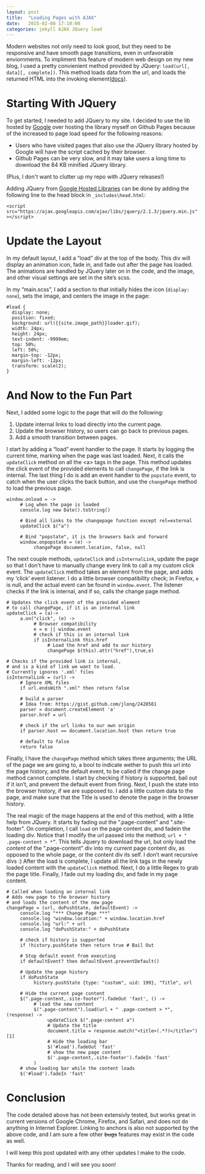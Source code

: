 ```yaml
---
layout: post
title:  "Loading Pages with AJAX"
date: 	2015-02-08 17:10:00
categories: jekyll AJAX JQuery load 
---
```


Modern websites not only need to look good, but they need to be responsive and have smooth page transitions, even in unfavorable enviornments. To impliment this feature of modern web design on my new blog, I used a pretty convienient method provided by JQuery: `load(url[, data][, complete])`. This method loads data from the url, and loads the returned HTML into the invoking element([docs][jquery_load_doc]).


Starting With JQuery
===============

To get started, I needed to add JQuery to my site. I decided to use the lib hosted by [Google][google_hosted_libs] over hosting the library myself on Github Pages because of the increased to page load speed for the following reasons:

- Users who have visited pages that also use the JQuery library hosted by Google will have the script cached by their browser.
- Github Pages can be very slow, and it may take users a long time to download the 84 KB minified JQuery library.

(Plus, I don't want to clutter up my repo with JQuery releases!)

Adding JQuery from [Google Hosted Libraries][google_hosted_libs] can be done by adding the following line to the head block in `_includes\head.html`:

`<script src="https://ajax.googleapis.com/ajax/libs/jquery/2.1.3/jquery.min.js"></script>`

Update the Layout
=====

In my default layout, I add a “load” div at the top of the body. This div will display an animation icon, fade in, and fade out after the page has loaded. The animations are handled by JQuery later on in the code, and the image, and other visual settings are set in the site’s scss.

In my “main.scss”, I add a section to that initially hides the icon (`display: none`), sets the image, and centers the image in the page:

	#load {
	  display: none;
	  position: fixed;
	  background: url({{site.image_path}}loader.gif);
	  width: 24px;
	  height: 24px;
	  text-indent: -9999em;
	  top: 50%;
	  left: 50%;
	  margin-top: -12px;
	  margin-left: -12px;
	  transform: scale(2);
	}



And Now to the Fun Part
====================

Next, I added some logic to the page that will do the following:

1. Update internal links to load directly into the current page.
1. Update the browser history, so users can go back to previous pages.
1. Add a smooth transition between pages.

I start by adding a “load” event handler to the page. It starts by logging the current time, marking when the page was last loaded. Next, it calls the `updateClick` method on all the \<a\> tags in the page. This method updates the click event of the provided elements to call `changePage`, if the link is internal. The last thing I do is add an event handler to the `popstate` event, to catch when the user clicks the back button, and use the `changePage` method to load the previous page.

	window.onload = ->
	     # Log when the page is loaded
	     console.log new Date().toString()

	     # Bind all links to the changepage function except rel=external
	     updateClick $("a")

	     # Bind "popstate", it is the browsers back and forward
	     window.onpopstate = (e) ->
	          changePage document.location, false, null


The next couple methods, `updateClick` and `isInternalLink`, update the page so that I don’t have to manually change every link to call a my custom click event. The `updateClick` method takes an element from the page, and adds my ‘click’ event listener. I do a little browser compatibility check; in Firefox, `e` is null, and the actual event can be found in `window.event`. The listener checks if the link is internal, and if so, calls the change page method. 

	# Updates the click event of the provided element
	# to call changePage, if it is an internal link
	updateClick = (a)->
	     a.on("click", (e) ->
	          # Browser compatibility
	          e = e || window.event
	          # check if this is an internal link
	          if isInternalLink this.href 
	               # Load the href and add to our history
	               changePage $(this).attr("href"),true,e)

	# Checks if the provided link is internal,
	# and is a kind of link we want to load.
	# Currently ignores '.xml' files
	isInternalLink = (url) ->
	     # Ignore XML files
	     if url.endsWith ".xml" then return false
	    
	     # build a parser
	     # Idea from: https://gist.github.com/jlong/2428561
	     parser = document.createElement 'a'
	     parser.href = url

	     # check if the url links to our own origin
	     if parser.host == document.location.host then return true
	    
	     # default to false
	     return false


Finally, I have the `changePage` method which takes three arguments; the URL of the page we are going to, a bool to indicate wether to push this url into the page history, and the default event, to be called if the change page method cannot complete. I start by checking if history is supported, bail out if it isn’t, and prevent the default event from firing. Next, I push the state into the browser history, if we are supposed to. I add a little custom data to the page, and make sure that the Title is used to denote the page in the browser history.

The real magic of the mage happens at the end of this method, with a little help from JQuery. It starts by fading out the “.page-content” and “.site-footer”. On completion, I call `load` on the page content div, and fadein the loading div. Notice that I modify the url passed into the method; `url + " .page-content > *”`. This tells Jquery to download the url, but only load the *content* of the “.page-content” div into my current page content div, as opposed to the whole page, or the content div its self. I don’t want recursive divs :) After the load is complete, I update all the link tags in the newly loaded content with the `updateClick` method. Next, I do a little Regex to grab the page title. Finally, I fade out my loading div, and fade in my page content.

	# Called when loading an internal link
	# Adds new page to the browser history
	# and loads the content of the new page
	changePage = (url, doPushState, defaultEvent) ->
	     console.log "*** Change Page ***"
	     console.log "window.location:" + window.location.href
	     console.log "url:" + url
	     console.log "doPushState:" + doPushState

	     # check if history is supported
	     if !history.pushState then return true # Bail Out

	     # Stop default event from executing
	     if defaultEvent? then defaultEvent.preventDefault()

	     # Update the page history
	     if doPushState
	          history.pushState {type: "custom", uid: 199}, "Title", url

	     # Hide the current page content
	     $(".page-content,.site-footer").fadeOut 'fast', () ->
	          # load the new content
	          $(".page-content").load(url + " .page-content > *", (response) ->
	               updateClick $(".page-content a")
	               # Update the title
	               document.title = response.match("<title>(.*?)</title>")[1]
	               # Hide the loading bar
	               $('#load').fadeOut 'fast'
	               # show the new page content
	               $('.page-content,.site-footer').fadeIn 'fast'
	          )
	     # show loading bar while the content loads
	     $('#load').fadeIn 'fast'


Conclusion
=====

The code detailed above has not been extensivly tested, but works great in current versions of Google Chrome, Firefox, and Safari, and does not do anything in Internet Explorer. Linking to anchors is also not supported by the above code, and I am sure a few other <del>bugs</del> features may exist in the code as well.

I will keep this post updated with any other updates I make to the code. 

Thanks for reading, and I will see you soon!



[jquery_load_doc]: http://api.jquery.com/load/
[google_hosted_libs]: https://developers.google.com/speed/libraries/devguide
